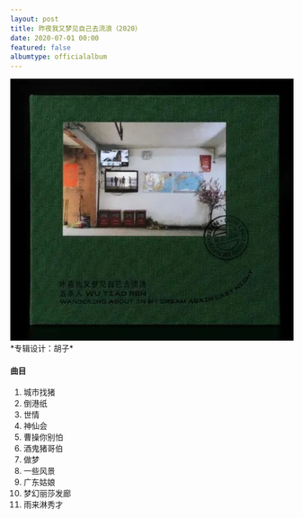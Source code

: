 ```yaml
---
layout: post
title: 昨夜我又梦见自己去流浪（2020）
date: 2020-07-01 00:00
featured: false
albumtype: officialalbum
---
```

<img src="/assets/imgs/wandering2020.webp">
*专辑设计：胡子*

#### 曲目

1. 城市找猪
2. 倒港纸
3. 世情
4. 神仙会
5. 曹操你别怕
6. 酒鬼猪哥伯
7. 做梦
8. 一些风景
9. 广东姑娘
10. 梦幻丽莎发廊
11. 雨来淋秀才
    
